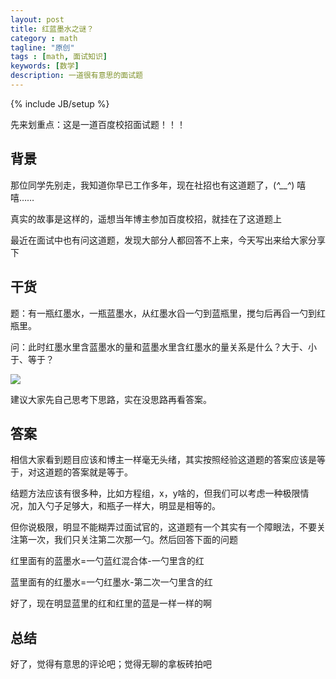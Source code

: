 ```yaml
---
layout: post
title: 红蓝墨水之谜？
category : math
tagline: "原创"
tags : [math, 面试知识]
keywords: [数学]
description: 一道很有意思的面试题
---
```

{% include JB/setup %}

先来划重点：这是一道百度校招面试题！！！

## 背景
那位同学先别走，我知道你早已工作多年，现在社招也有这道题了，(*^__^*) 嘻嘻……

真实的故事是这样的，遥想当年博主参加百度校招，就挂在了这道题上

最近在面试中也有问这道题，发现大部分人都回答不上来，今天写出来给大家分享下

## 干货
题：有一瓶红墨水，一瓶蓝墨水，从红墨水舀一勺到蓝瓶里，搅匀后再舀一勺到红瓶里。

问：此时红墨水里含蓝墨水的量和蓝墨水里含红墨水的量关系是什么？大于、小于、等于？

![]({{BLOG_IMG}}485.png)

建议大家先自己思考下思路，实在没思路再看答案。

## 答案
相信大家看到题目应该和博主一样毫无头绪，其实按照经验这道题的答案应该是等于，对这道题的答案就是等于。

结题方法应该有很多种，比如方程组，x，y啥的，但我们可以考虑一种极限情况，加入勺子足够大，和瓶子一样大，明显是相等的。

但你说极限，明显不能糊弄过面试官的，这道题有一个其实有一个障眼法，不要关注第一次，我们只关注第二次那一勺。然后回答下面的问题

红里面有的蓝墨水=一勺蓝红混合体-一勺里含的红

蓝里面有的红墨水=一勺红墨水-第二次一勺里含的红

好了，现在明显蓝里的红和红里的蓝是一样一样的啊

## 总结
好了，觉得有意思的评论吧；觉得无聊的拿板砖拍吧
